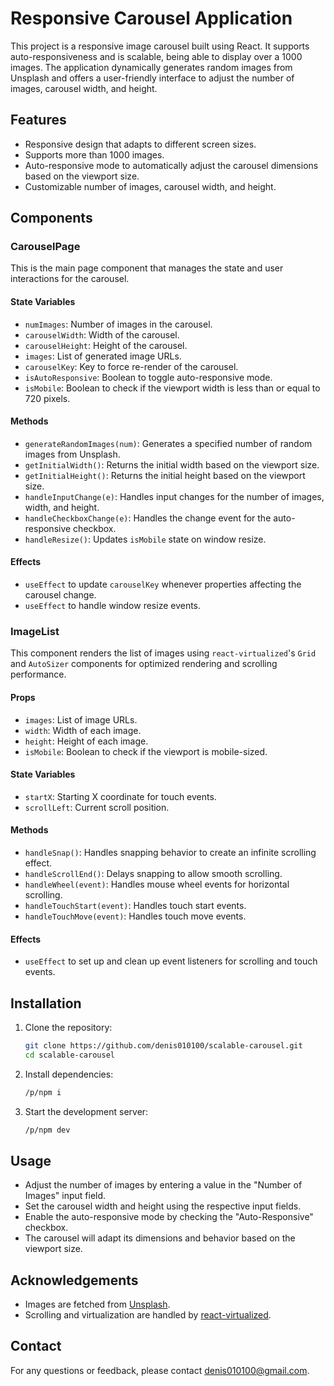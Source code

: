 # Responsive Carousel Application

This project is a responsive image carousel built using React. It supports auto-responsiveness and is scalable, being able to display over a 1000 images. The application dynamically generates random images from Unsplash and offers a user-friendly interface to adjust the number of images, carousel width, and height.

## Features

- Responsive design that adapts to different screen sizes.
- Supports more than 1000 images.
- Auto-responsive mode to automatically adjust the carousel dimensions based on the viewport size.
- Customizable number of images, carousel width, and height.

## Components

### CarouselPage

This is the main page component that manages the state and user interactions for the carousel.

#### State Variables

- `numImages`: Number of images in the carousel.
- `carouselWidth`: Width of the carousel.
- `carouselHeight`: Height of the carousel.
- `images`: List of generated image URLs.
- `carouselKey`: Key to force re-render of the carousel.
- `isAutoResponsive`: Boolean to toggle auto-responsive mode.
- `isMobile`: Boolean to check if the viewport width is less than or equal to 720 pixels.

#### Methods

- `generateRandomImages(num)`: Generates a specified number of random images from Unsplash.
- `getInitialWidth()`: Returns the initial width based on the viewport size.
- `getInitialHeight()`: Returns the initial height based on the viewport size.
- `handleInputChange(e)`: Handles input changes for the number of images, width, and height.
- `handleCheckboxChange(e)`: Handles the change event for the auto-responsive checkbox.
- `handleResize()`: Updates `isMobile` state on window resize.

#### Effects

- `useEffect` to update `carouselKey` whenever properties affecting the carousel change.
- `useEffect` to handle window resize events.

### ImageList

This component renders the list of images using `react-virtualized`'s `Grid` and `AutoSizer` components for optimized rendering and scrolling performance.

#### Props

- `images`: List of image URLs.
- `width`: Width of each image.
- `height`: Height of each image.
- `isMobile`: Boolean to check if the viewport is mobile-sized.

#### State Variables

- `startX`: Starting X coordinate for touch events.
- `scrollLeft`: Current scroll position.

#### Methods

- `handleSnap()`: Handles snapping behavior to create an infinite scrolling effect.
- `handleScrollEnd()`: Delays snapping to allow smooth scrolling.
- `handleWheel(event)`: Handles mouse wheel events for horizontal scrolling.
- `handleTouchStart(event)`: Handles touch start events.
- `handleTouchMove(event)`: Handles touch move events.

#### Effects

- `useEffect` to set up and clean up event listeners for scrolling and touch events.

## Installation

1. Clone the repository:

   ```bash
   git clone https://github.com/denis010100/scalable-carousel.git
   cd scalable-carousel
   ```

2. Install dependencies:

   ```bash
   /p/npm i
   ```

3. Start the development server:
   ```bash
   /p/npm dev
   ```

## Usage

- Adjust the number of images by entering a value in the "Number of Images" input field.
- Set the carousel width and height using the respective input fields.
- Enable the auto-responsive mode by checking the "Auto-Responsive" checkbox.
- The carousel will adapt its dimensions and behavior based on the viewport size.

## Acknowledgements

- Images are fetched from [Unsplash](https://unsplash.com/).
- Scrolling and virtualization are handled by [react-virtualized](https://github.com/bvaughn/react-virtualized).

## Contact

For any questions or feedback, please contact [denis010100@gmail.com](mailto:denis010100@gmail.com).
